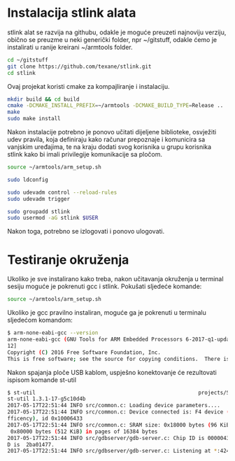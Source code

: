 # Instalacija stlink alata

stlink alat se razvija na githubu, odakle je moguće preuzeti najnoviju verziju,
obično se preuzme u neki generički folder, npr ~/gitstuff, odakle ćemo je instalirati
u ranije kreirani ~/armtools folder.

``` bash
cd ~/gitstuff
git clone https://github.com/texane/stlink.git
cd stlink
```

Ovaj projekat koristi cmake za kompajliranje i instalaciju.

``` bash
mkdir build && cd build
cmake -DCMAKE_INSTALL_PREFIX=~/armtools -DCMAKE_BUILD_TYPE=Release ..
make
sudo make install
```

Nakon instalacije potrebno je ponovo učitati dijeljene biblioteke,
osvježiti udev pravila, koja definiraju kako računar prepoznaje i komunicira sa 
vanjskim uređajima, te na kraju dodati svog korisnika u grupu korisnika stlink
kako bi imali privilegije komunikacije sa pločom.

``` bash
source ~/armtools/arm_setup.sh

sudo ldconfig 

sudo udevadm control --reload-rules
sudo udevadm trigger

sudo groupadd stlink
sudo usermod -aG stlink $USER
```

Nakon toga, potrebno se izlogovati i ponovo ulogovati.

# Testiranje okruženja

Ukoliko je sve instalirano kako treba, nakon učitavanja okruženja u terminal 
sesiju moguće je pokrenuti gcc i stlink.
Pokušati sljedeće komande:

``` bash
source ~/armtools/arm_setup.sh
```

Ukoliko je gcc pravilno instaliran, moguće ga je pokrenuti u terminalu sljedećom
komandom:
``` bash
$ arm-none-eabi-gcc --version                                                                                 projects/STMenv master
arm-none-eabi-gcc (GNU Tools for ARM Embedded Processors 6-2017-q1-update) 6.3.1 20170215 (release) [ARM/embedded-6-branch revision 2455
12]
Copyright (C) 2016 Free Software Foundation, Inc.
This is free software; see the source for copying conditions.  There is NO
```

Nakon spajanja ploče USB kablom, uspješno konektovanje će rezultovati 
ispisom komande st-util 
``` bash
$ st-util                                                    projects/STMenv
st-util 1.3.1-17-g5c10d4b
2017-05-17T22:51:44 INFO src/common.c: Loading device parameters....
2017-05-17T22:51:44 INFO src/common.c: Device connected is: F4 device (Dynamic E
fficency), id 0x10006433
2017-05-17T22:51:44 INFO src/common.c: SRAM size: 0x18000 bytes (96 KiB), Flash:
 0x80000 bytes (512 KiB) in pages of 16384 bytes
2017-05-17T22:51:44 INFO src/gdbserver/gdb-server.c: Chip ID is 00000433, Core I
D is  2ba01477.
2017-05-17T22:51:44 INFO src/gdbserver/gdb-server.c: Listening at *:4242...
```


